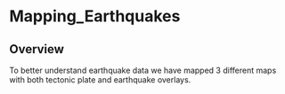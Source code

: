 # Mapping_Earthquakes

## Overview
To better understand earthquake data we have mapped 3 different maps with both tectonic plate and earthquake overlays. 
